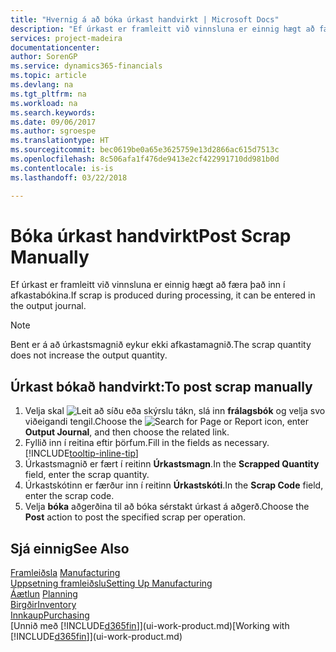 ```yaml
---
title: "Hvernig á að bóka úrkast handvirkt | Microsoft Docs"
description: "Ef úrkast er framleitt við vinnsluna er einnig hægt að færa það inn í afkastabókina. Bent er á að úrkastsmagnið eykur ekki afkastamagnið."
services: project-madeira
documentationcenter: 
author: SorenGP
ms.service: dynamics365-financials
ms.topic: article
ms.devlang: na
ms.tgt_pltfrm: na
ms.workload: na
ms.search.keywords: 
ms.date: 09/06/2017
ms.author: sgroespe
ms.translationtype: HT
ms.sourcegitcommit: bec0619be0a65e3625759e13d2866ac615d7513c
ms.openlocfilehash: 8c506afa1f476de9413e2cf422991710dd981b0d
ms.contentlocale: is-is
ms.lasthandoff: 03/22/2018

---
```

# <a name="post-scrap-manually"></a><span data-ttu-id="21862-104">Bóka úrkast handvirkt</span><span class="sxs-lookup"><span data-stu-id="21862-104">Post Scrap Manually</span></span>
<span data-ttu-id="21862-105">Ef úrkast er framleitt við vinnsluna er einnig hægt að færa það inn í afkastabókina.</span><span class="sxs-lookup"><span data-stu-id="21862-105">If scrap is produced during processing, it can be entered in the output journal.</span></span> 

> [!NOTE]
> <span data-ttu-id="21862-106">Bent er á að úrkastsmagnið eykur ekki afkastamagnið.</span><span class="sxs-lookup"><span data-stu-id="21862-106">The scrap quantity does not increase the output quantity.</span></span>  

## <a name="to-post-scrap-manually"></a><span data-ttu-id="21862-107">Úrkast bókað handvirkt:</span><span class="sxs-lookup"><span data-stu-id="21862-107">To post scrap manually</span></span>  
1. <span data-ttu-id="21862-108">Velja skal ![Leit að síðu eða skýrslu](media/ui-search/search_small.png "Leit að síðu eða skýrslu táknið") tákn, slá inn **frálagsbók** og velja svo viðeigandi tengil.</span><span class="sxs-lookup"><span data-stu-id="21862-108">Choose the ![Search for Page or Report](media/ui-search/search_small.png "Search for Page or Report icon") icon, enter **Output Journal**, and then choose the related link.</span></span>  
2. <span data-ttu-id="21862-109">Fyllið inn í reitina eftir þörfum.</span><span class="sxs-lookup"><span data-stu-id="21862-109">Fill in the fields as necessary.</span></span> [!INCLUDE[tooltip-inline-tip](includes/tooltip-inline-tip_md.md)]  
3. <span data-ttu-id="21862-110">Úrkastsmagnið er fært í reitinn **Úrkastsmagn**.</span><span class="sxs-lookup"><span data-stu-id="21862-110">In the **Scrapped Quantity** field, enter the scrap quantity.</span></span>  
4. <span data-ttu-id="21862-111">Úrkastskótinn er færður inn í reitinn **Úrkastskóti**.</span><span class="sxs-lookup"><span data-stu-id="21862-111">In the **Scrap Code** field, enter the scrap code.</span></span>  
5. <span data-ttu-id="21862-112">Velja **bóka** aðgerðina til að bóka sérstakt úrkast á aðgerð.</span><span class="sxs-lookup"><span data-stu-id="21862-112">Choose the **Post** action to post the specified scrap per operation.</span></span>  

## <a name="see-also"></a><span data-ttu-id="21862-113">Sjá einnig</span><span class="sxs-lookup"><span data-stu-id="21862-113">See Also</span></span>  
<span data-ttu-id="21862-114">[Framleiðsla](production-manage-manufacturing.md)  </span><span class="sxs-lookup"><span data-stu-id="21862-114">[Manufacturing](production-manage-manufacturing.md)  </span></span>  
[<span data-ttu-id="21862-115">Uppsetning framleiðslu</span><span class="sxs-lookup"><span data-stu-id="21862-115">Setting Up Manufacturing</span></span>](production-configure-production-processes.md)  
<span data-ttu-id="21862-116">[Áætlun](production-planning.md)    </span><span class="sxs-lookup"><span data-stu-id="21862-116">[Planning](production-planning.md)    </span></span>  
[<span data-ttu-id="21862-117">Birgðir</span><span class="sxs-lookup"><span data-stu-id="21862-117">Inventory</span></span>](inventory-manage-inventory.md)  
[<span data-ttu-id="21862-118">Innkaup</span><span class="sxs-lookup"><span data-stu-id="21862-118">Purchasing</span></span>](purchasing-manage-purchasing.md)  
<span data-ttu-id="21862-119">[Unnið með [!INCLUDE[d365fin](includes/d365fin_md.md)]](ui-work-product.md)</span><span class="sxs-lookup"><span data-stu-id="21862-119">[Working with [!INCLUDE[d365fin](includes/d365fin_md.md)]](ui-work-product.md)</span></span>

